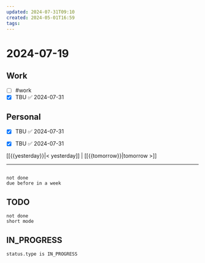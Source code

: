 ```yaml
---
updated: 2024-07-31T09:10
created: 2024-05-01T16:59
tags: 
---
```


# 2024-07-19  

## Work

- [ ] #work 
- [x] TBU   ✅ 2024-07-31

## Personal

- [x] TBU ✅ 2024-07-31
- [x] TBU   ✅ 2024-07-31

  
  
[[{{yesterday}}|< yesterday]] | [[{{tomorrow}}|tomorrow >]]  
  
---  

```tasks

not done
due before in a week
```



## TODO
```tasks  
not done  
short mode  
```

## IN_PROGRESS
```tasks  
status.type is IN_PROGRESS
```

